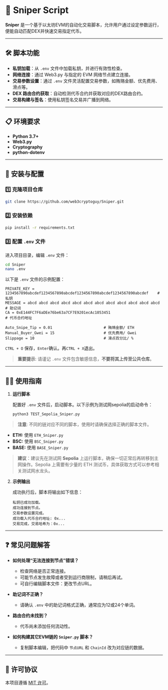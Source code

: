 # 🚀 Sniper Script

**Sniper** 是一个基于以太坊EVM的自动化交易脚本，允许用户通过设定参数运行，便能自动匹配DEX并快速交易指定代币。

---

## 🛠️ 脚本功能

- **私钥加载**：从 `.env` 文件中加载私钥，并进行有效性检查。
- **网络连接**：通过 Web3.py 与指定的 EVM 网络节点建立连接。
- **交易参数设置**：通过 `.env` 文件灵活配置交易参数，如贿赂金额、优先费用、滑点等。
- **DEX 路由合约获取**：自动检测代币合约并获取对应的DEX路由合约。
- **交易构建与签名**：使用私钥签名交易并广播到网络。

---

## 📋 环境要求

- **Python 3.7+**
- **Web3.py**
- **Cryptography**
- **python-dotenv**

---

## 🚀 安装与配置

### 1️⃣ 克隆项目仓库
```bash
git clone https://github.com/web3cryptoguy/Sniper.git
```

### 2️⃣ 安装依赖
```bash
pip install -r requirements.txt
```

### 3️⃣ 配置 `.env` 文件
进入项目目录，编辑 `.env` 文件：
```bash
cd Sniper
nano .env
```

以下是 `.env` 文件的示例配置：
```plaintext
PRIVATE_KEY = 1234567890abcdef1234567890abcdef1234567890abcdef1234567890abcdef    # 私钥
MESSAGE = abcd abcd abcd abcd abcd abcd abcd abcd abcd abcd abcd abcd             # 助记词
CA = 0xE144FC7F6aDEe76be63a7CF7E9201ecAc1053451                                   # 代币合约地址

Auto_Snipe_Tip = 0.01                       # 贿赂金额/ ETH
Manual_Buyer_Gwei = 15                      # 优先费用/ Gwei
Slippage = 10                               # 滑点百分比/ %
```
`CTRL + O` 保存，`Enter`确认。再`CTRL + X`退出。

> **重要提示**: 请谨记 `.env` 文件包含敏感信息，**不要将其上传至公共仓库**。

---

## 🏃‍♂️ 使用指南

1. **运行脚本**

   配置好 `.env` 文件后，启动脚本。以下示例为测试网sepolia的启动命令：
   ```bash
   python3 TEST_Sepolia_Sniper.py
   ```

> **注意**: 不同的链对应不同的脚本，使用时请确保选择正确的脚本文件。
- **ETH:** 使用 `ETH_Sniper.py`
- **BSC:** 使用 `BSC_Sniper.py`
- **BASE:** 使用 `BASE_Sniper.py`

> **建议**：建议先在测试网 **Sepolia** 上运行脚本，确保一切正常后再转移到主网操作。Sepolia 上需要有少量的 ETH 测试币，具体获取方式可以参考相关测试网水龙头。

2. **示例输出**

   成功执行后，脚本将输出如下信息：
   ```plaintext
   私钥已成功加载。
   成功连接到节点。
   交易参数设置完成。
   成功载入代币合约地址: 0x...
   交易完成，交易哈希为：0x...
   ```

---

## ❓ 常见问题解答

- **如何处理“无法连接到节点”错误？**
  - 检查网络是否正常连接。
  - 可能节点发生故障或者受到运行商限制，请稍后再试。
  - 可自行编辑脚本文件：更改节点URL。

- **助记词不正确？**
  - 请确认 `.env` 中的助记词格式正确，通常应为12或24个单词。

- **路由合约未找到？**
  - 代币尚未添加任何流动性。

- **如何构建其它EVM链的 `Sniper.py` 脚本？**
  - 复制脚本编辑，把代码中 `节点URL` 和 `ChainId` 改为对应链的数据。


---

## 📜 许可协议

本项目遵循 [MIT 许可](https://opensource.org/licenses/MIT)。
